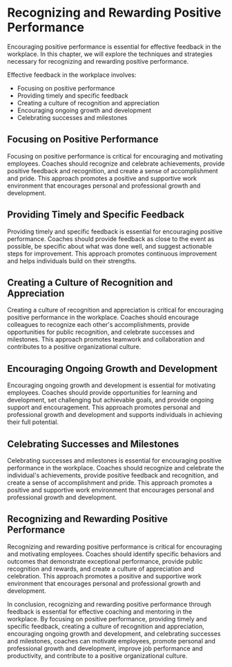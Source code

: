 Recognizing and Rewarding Positive Performance
============================================================================================================

Encouraging positive performance is essential for effective feedback in the workplace. In this chapter, we will explore the techniques and strategies necessary for recognizing and rewarding positive performance.

Effective feedback in the workplace involves:

* Focusing on positive performance
* Providing timely and specific feedback
* Creating a culture of recognition and appreciation
* Encouraging ongoing growth and development
* Celebrating successes and milestones

Focusing on Positive Performance
--------------------------------

Focusing on positive performance is critical for encouraging and motivating employees. Coaches should recognize and celebrate achievements, provide positive feedback and recognition, and create a sense of accomplishment and pride. This approach promotes a positive and supportive work environment that encourages personal and professional growth and development.

Providing Timely and Specific Feedback
--------------------------------------

Providing timely and specific feedback is essential for encouraging positive performance. Coaches should provide feedback as close to the event as possible, be specific about what was done well, and suggest actionable steps for improvement. This approach promotes continuous improvement and helps individuals build on their strengths.

Creating a Culture of Recognition and Appreciation
--------------------------------------------------

Creating a culture of recognition and appreciation is critical for encouraging positive performance in the workplace. Coaches should encourage colleagues to recognize each other's accomplishments, provide opportunities for public recognition, and celebrate successes and milestones. This approach promotes teamwork and collaboration and contributes to a positive organizational culture.

Encouraging Ongoing Growth and Development
------------------------------------------

Encouraging ongoing growth and development is essential for motivating employees. Coaches should provide opportunities for learning and development, set challenging but achievable goals, and provide ongoing support and encouragement. This approach promotes personal and professional growth and development and supports individuals in achieving their full potential.

Celebrating Successes and Milestones
------------------------------------

Celebrating successes and milestones is essential for encouraging positive performance in the workplace. Coaches should recognize and celebrate the individual's achievements, provide positive feedback and recognition, and create a sense of accomplishment and pride. This approach promotes a positive and supportive work environment that encourages personal and professional growth and development.

Recognizing and Rewarding Positive Performance
----------------------------------------------

Recognizing and rewarding positive performance is critical for encouraging and motivating employees. Coaches should identify specific behaviors and outcomes that demonstrate exceptional performance, provide public recognition and rewards, and create a culture of appreciation and celebration. This approach promotes a positive and supportive work environment that encourages personal and professional growth and development.

In conclusion, recognizing and rewarding positive performance through feedback is essential for effective coaching and mentoring in the workplace. By focusing on positive performance, providing timely and specific feedback, creating a culture of recognition and appreciation, encouraging ongoing growth and development, and celebrating successes and milestones, coaches can motivate employees, promote personal and professional growth and development, improve job performance and productivity, and contribute to a positive organizational culture.
